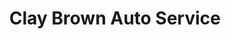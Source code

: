 ---
title: "Clay Brown Auto Service"
url: /los-angeles/clay-brown-auto-service/
shop: Autowerkstatt
---